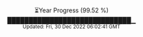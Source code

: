 <p align="center">
⏳Year Progress (99.52 %) <br>
█████████████████████████████▁ <br>
<sub>Updated: Fri, 30 Dec 2022 06:02:41 GMT</sub>
</p>

